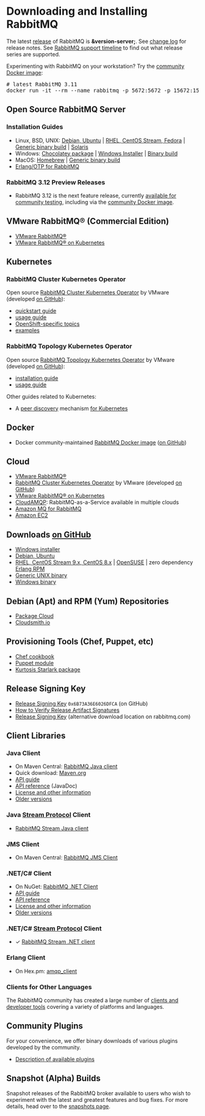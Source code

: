 <!--
Copyright (c) 2007-2023 VMware, Inc. or its affiliates.

All rights reserved. This program and the accompanying materials
are made available under the terms of the under the Apache License,
Version 2.0 (the "License”); you may not use this file except in compliance
with the License. You may obtain a copy of the License at

https://www.apache.org/licenses/LICENSE-2.0

Unless required by applicable law or agreed to in writing, software
distributed under the License is distributed on an "AS IS" BASIS,
WITHOUT WARRANTIES OR CONDITIONS OF ANY KIND, either express or implied.
See the License for the specific language governing permissions and
limitations under the License.
-->

# Downloading and Installing RabbitMQ

The latest [release](https://github.com/rabbitmq/rabbitmq-server/releases) of RabbitMQ is **&version-server;**. See [change log](changelog.html) for release notes.
See [RabbitMQ support timeline](./versions.html) to find out what release series are supported.

Experimenting with RabbitMQ on your workstation? Try the [community Docker image](https://registry.hub.docker.com/_/rabbitmq/):

<pre class="lang-bash">
# latest RabbitMQ 3.11
docker run -it --rm --name rabbitmq -p 5672:5672 -p 15672:15672 rabbitmq:3.11-management
</pre>



## Open Source RabbitMQ Server

### Installation Guides

 * Linux, BSD, UNIX: [Debian, Ubuntu](install-debian.html) | [RHEL, CentOS Stream, Fedora](install-rpm.html) | [Generic binary build](install-generic-unix.html) | [Solaris](install-solaris.html)
 * Windows: [Chocolatey package](https://community.chocolatey.org/packages/rabbitmq) | [Windows Installer](install-windows.html) | [Binary build](install-windows-manual.html)
 * MacOS: [Homebrew](install-homebrew.html) | [Generic binary build](install-generic-unix.html)
 * [Erlang/OTP for RabbitMQ](./which-erlang.html)

### RabbitMQ 3.12 Preview Releases

 * RabbitMQ 3.12 is the next feature release, currently [available for community testing](https://github.com/rabbitmq/rabbitmq-server/releases/tag/v3.12.0-rc.1),
 including via the [community Docker image](https://hub.docker.com/_/rabbitmq/).

## VMware RabbitMQ® (Commercial Edition)

 * [VMware RabbitMQ®](https://tanzu.vmware.com/rabbitmq)
 * [VMware RabbitMQ® on Kubernetes](kubernetes/tanzu/installation.html)

## Kubernetes

### RabbitMQ Cluster Kubernetes Operator

Open source [RabbitMQ Cluster Kubernetes Operator](kubernetes/operator/operator-overview.html) by VMware (developed [on GitHub](https://github.com/rabbitmq/cluster-operator)):

 * [quickstart guide](kubernetes/operator/quickstart-operator.html)
 * [usage guide](kubernetes/operator/using-operator.html)
 * [OpenShift-specific topics](kubernetes/operator/using-on-openshift.html)
 * [examples](https://github.com/rabbitmq/cluster-operator/tree/main/docs/examples)

### RabbitMQ Topology Kubernetes Operator

Open source [RabbitMQ Topology Kubernetes Operator](kubernetes/operator/using-topology-operator.html) by VMware (developed [on GitHub](https://github.com/rabbitmq/messaging-topology-operator)):

 * [installation guide](kubernetes/operator/install-topology-operator.html)
 * [usage guide](kubernetes/operator/using-topology-operator.html)


Other guides related to Kubernetes:

 * A [peer discovery](./cluster-formation.html) mechanism [for Kubernetes](./cluster-formation.html#peer-discovery-k8s)


## Docker

 * Docker community-maintained [RabbitMQ Docker image](https://registry.hub.docker.com/_/rabbitmq/) ([on GitHub](https://github.com/docker-library/rabbitmq/))


## Cloud

 * [VMware RabbitMQ®](https://tanzu.vmware.com/rabbitmq)
 * [RabbitMQ Cluster Kubernetes Operator](./kubernetes/operator/install-operator.html) by VMware (developed [on GitHub](https://github.com/rabbitmq/cluster-operator))
 * [VMware RabbitMQ® on Kubernetes](kubernetes/tanzu/installation.html)
 * [CloudAMQP](https://www.cloudamqp.com): RabbitMQ-as-a-Service available in multiple clouds
 * [Amazon MQ for RabbitMQ](https://aws.amazon.com/amazon-mq/)
 * [Amazon EC2](ec2.html)

## Downloads [on GitHub](https://github.com/rabbitmq/rabbitmq-server/releases)

 * [Windows installer](https://github.com/rabbitmq/rabbitmq-server/releases/download/v&version-server;/rabbitmq-server-&version-server;.exe)
 * [Debian, Ubuntu](https://github.com/rabbitmq/rabbitmq-server/releases/download/v&version-server;/rabbitmq-server_&version-server;-1_all.deb)
 * [RHEL, CentOS Stream 9.x, CentOS 8.x](https://github.com/rabbitmq/rabbitmq-server/releases/download/v&version-server;/rabbitmq-server-&version-server;-1.el8.noarch.rpm) |
    [OpenSUSE](https://github.com/rabbitmq/rabbitmq-server/releases/download/v&version-server;/rabbitmq-server-&version-server;-1.suse.noarch.rpm) |
    zero dependency [Erlang RPM](https://github.com/rabbitmq/erlang-rpm)
 * [Generic UNIX binary](https://github.com/rabbitmq/rabbitmq-server/releases/download/v&version-server;/rabbitmq-server-generic-unix-&version-server;.tar.xz)
 * [Windows binary](https://github.com/rabbitmq/rabbitmq-server/releases/download/v&version-server;/rabbitmq-server-windows-&version-server;.zip)


## Debian (Apt) and RPM (Yum) Repositories

 * [Package Cloud](https://packagecloud.io/rabbitmq/)
 * [Cloudsmith.io](https://cloudsmith.io/~rabbitmq/repos/)

## Provisioning Tools (Chef, Puppet, etc)

 * [Chef cookbook](https://github.com/rabbitmq/chef-cookbook)
 * [Puppet module](https://github.com/puppetlabs/puppetlabs-rabbitmq)
 * [Kurtosis Starlark package](https://github.com/kurtosis-tech/rabbitmq-package)


## Release Signing Key

 * [Release Signing Key](https://github.com/rabbitmq/signing-keys/releases/download/2.0/rabbitmq-release-signing-key.asc) <code>0x6B73A36E6026DFCA</code> (on GitHub)
 * [How to Verify Release Artifact Signatures](./signatures.html)
 * [Release Signing Key](./rabbitmq-release-signing-key.asc) (alternative download location on rabbitmq.com)


## Client Libraries

### Java Client

 * On Maven Central: [RabbitMQ Java client](http://search.maven.org/#search%7Cgav%7C1%7Cg%3A%22com.rabbitmq%22%20AND%20a%3A%22amqp-client%22)
 * Quick download: [Maven.org](http://repo1.maven.org/maven2/com/rabbitmq/amqp-client/&version-java-client;/amqp-client-&version-java-client;.jar)
 * [API guide](./api-guide.html)
 * [API reference](https://rabbitmq.github.io/rabbitmq-java-client/api/current/) (JavaDoc)
 * [License and other information](./java-client.html)
 * [Older versions](https://repo1.maven.org/maven2/com/rabbitmq/amqp-client/)

### Java [Stream Protocol](./streams.html) Client

 * [RabbitMQ Stream Java client](https://github.com/rabbitmq/rabbitmq-stream-java-client)

### JMS Client

 * On Maven Central: [RabbitMQ JMS Client](http://search.maven.org/#search%7Cga%7C1%7Cg%3A%22com.rabbitmq.jms%22%20AND%20a%3A%22rabbitmq-jms%22)

### .NET/C# Client

 * On NuGet: [RabbitMQ .NET Client](https://www.nuget.org/packages/RabbitMQ.Client)
 * [API guide](./dotnet-api-guide.html)
 * [API reference](https://rabbitmq.github.io/rabbitmq-dotnet-client/)
 * [License and other information](./dotnet.html)
 * [Older versions](https://github.com/rabbitmq/rabbitmq-dotnet-client/releases)

### .NET/C# [Stream Protocol](./streams.html) Client

 * &#x2713; [RabbitMQ Stream .NET client](https://github.com/rabbitmq/rabbitmq-stream-dotnet-client)

### Erlang Client

 * On Hex.pm: [amqp_client](https://hex.pm/packages/amqp_client)

### Clients for Other Languages

The RabbitMQ community has created a large number of [clients and developer tools](devtools.html)
covering a variety of platforms and languages.


## Community Plugins

For your convenience, we offer binary downloads of various
plugins developed by the community.

 * [Description of available plugins](community-plugins.html)

## Snapshot (Alpha) Builds

Snapshot releases of the RabbitMQ broker
available to users who wish to experiment with the latest and
greatest features and bug fixes. For more details, head over to
the [snapshots page](snapshots.html).
